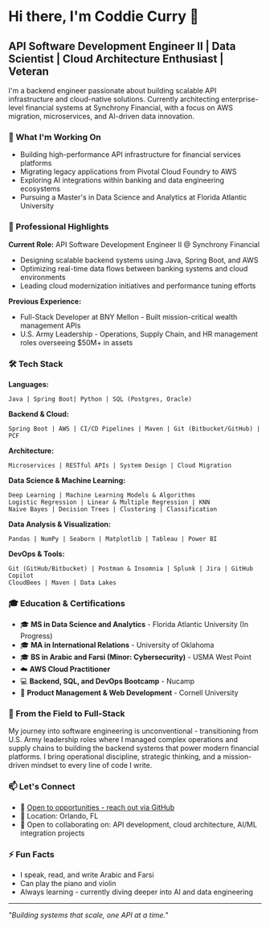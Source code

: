 # Hi there, I'm Coddie Curry 👋

## API Software Development Engineer II | Data Scientist | Cloud Architecture Enthusiast | Veteran

I'm a backend engineer passionate about building scalable API infrastructure and cloud-native solutions. Currently architecting enterprise-level financial systems at Synchrony Financial, with a focus on AWS migration, microservices, and AI-driven data innovation.

### 🚀 What I'm Working On

- Building high-performance API infrastructure for financial services platforms
- Migrating legacy applications from Pivotal Cloud Foundry to AWS
- Exploring AI integrations within banking and data engineering ecosystems
- Pursuing a Master's in Data Science and Analytics at Florida Atlantic University

### 💼 Professional Highlights

**Current Role:** API Software Development Engineer II @ Synchrony Financial
- Designing scalable backend systems using Java, Spring Boot, and AWS
- Optimizing real-time data flows between banking systems and cloud environments
- Leading cloud modernization initiatives and performance tuning efforts

**Previous Experience:**
- Full-Stack Developer at BNY Mellon - Built mission-critical wealth management APIs
- U.S. Army Leadership - Operations, Supply Chain, and HR management roles overseeing $50M+ in assets

### 🛠️ Tech Stack

**Languages:**
```
Java | Spring Boot| Python | SQL (Postgres, Oracle)
```

**Backend & Cloud:**
```
Spring Boot | AWS | CI/CD Pipelines | Maven | Git (Bitbucket/GitHub) | PCF
```

**Architecture:**
```
Microservices | RESTful APIs | System Design | Cloud Migration
```

**Data Science & Machine Learning:**
```
Deep Learning | Machine Learning Models & Algorithms
Logistic Regression | Linear & Multiple Regression | KNN
Naive Bayes | Decision Trees | Clustering | Classification
```

**Data Analysis & Visualization:**
```
Pandas | NumPy | Seaborn | Matplotlib | Tableau | Power BI
```

**DevOps & Tools:**
```
Git (GitHub/Bitbucket) | Postman & Insomnia | Splunk | Jira | GitHub Copilot
CloudBees | Maven | Data Lakes
```

### 🎓 Education & Certifications

- 🎓 **MS in Data Science and Analytics** - Florida Atlantic University (In Progress)
- 🎓 **MA in International Relations** - University of Oklahoma
- 🎓 **BS in Arabic and Farsi (Minor: Cybersecurity)** - USMA West Point
- ☁️ **AWS Cloud Practitioner**
- 💻 **Backend, SQL, and DevOps Bootcamp** - Nucamp
- 📱 **Product Management & Web Development** - Cornell University

### 🌟 From the Field to Full-Stack

My journey into software engineering is unconventional - transitioning from U.S. Army leadership roles where I managed complex operations and supply chains to building the backend systems that power modern financial platforms. I bring operational discipline, strategic thinking, and a mission-driven mindset to every line of code I write.

### 📫 Let's Connect

- 💼 [Open to opportunities - reach out via GitHub](https://github.com/light-builder-x)
- 📍 Location: Orlando, FL
- 💼 Open to collaborating on: API development, cloud architecture, AI/ML integration projects

### ⚡ Fun Facts

- I speak, read, and write Arabic and Farsi
- Can play the piano and violin
- Always learning - currently diving deeper into AI and data engineering

---

*"Building systems that scale, one API at a time."*
